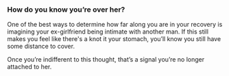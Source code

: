 
### How do you know you’re over her?

One of the best ways to determine how far along you are in your recovery is imagining your ex-girlfriend being intimate with another man. If this still makes you feel like there's a knot it your stomach, you’ll know you still have some distance to cover.

Once you’re indifferent to this thought, that’s a signal you’re no longer attached to her.